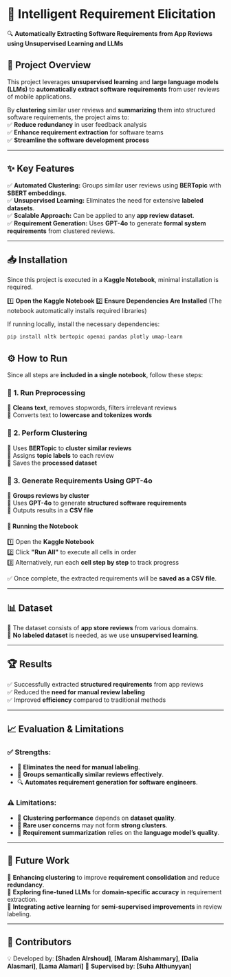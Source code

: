 # 🚀 **Intelligent Requirement Elicitation**
🔍 **Automatically Extracting Software Requirements from App Reviews using Unsupervised Learning and LLMs**

## 📌 **Project Overview**
This project leverages **unsupervised learning** and **large language models (LLMs)** to **automatically extract software requirements** from user reviews of mobile applications.  

By **clustering** similar user reviews and **summarizing** them into structured software requirements, the project aims to:  
✅ **Reduce redundancy** in user feedback analysis  
✅ **Enhance requirement extraction** for software teams  
✅ **Streamline the software development process**  

---

## ✨ **Key Features**
✅ **Automated Clustering:** Groups similar user reviews using **BERTopic** with **SBERT embeddings**.  
✅ **Unsupervised Learning:** Eliminates the need for extensive **labeled datasets**.  
✅ **Scalable Approach:** Can be applied to any **app review dataset**.  
✅ **Requirement Generation:** Uses **GPT-4o** to generate **formal system requirements** from clustered reviews.  

---

## 📥 **Installation**
Since this project is executed in a **Kaggle Notebook**, minimal installation is required.

1️⃣ **Open the Kaggle Notebook**
2️⃣ **Ensure Dependencies Are Installed** (The notebook automatically installs required libraries)  

If running locally, install the necessary dependencies:
```bash
pip install nltk bertopic openai pandas plotly umap-learn
```

## ⚙️ **How to Run**
Since all steps are **included in a single notebook**, follow these steps:

### 🔹 **1. Run Preprocessing**
📌 **Cleans text**, removes stopwords, filters irrelevant reviews  
📌 Converts text to **lowercase and tokenizes words**  

### 🔹 **2. Perform Clustering**
📌 Uses **BERTopic** to **cluster similar reviews**  
📌 Assigns **topic labels** to each review  
📌 Saves the **processed dataset**  

### 🔹 **3. Generate Requirements Using GPT-4o**
📌 **Groups reviews by cluster**  
📌 Uses **GPT-4o** to generate **structured software requirements**  
📌 Outputs results in a **CSV file**  

#### 🚀 **Running the Notebook**
1️⃣ Open the **Kaggle Notebook**  
2️⃣ Click **"Run All"** to execute all cells in order  
3️⃣ Alternatively, run each **cell step by step** to track progress  

✅ Once complete, the extracted requirements will be **saved as a CSV file**.  

---

## 📊 **Dataset**
📌 The dataset consists of **app store reviews** from various domains.  
📌 **No labeled dataset** is needed, as we use **unsupervised learning**.  

---

## 🏆 **Results**
✅ Successfully extracted **structured requirements** from app reviews  
✅ Reduced the **need for manual review labeling**  
✅ Improved **efficiency** compared to traditional methods  

---

## 📈 **Evaluation & Limitations**
### ✅ **Strengths**:
- 🚀 **Eliminates the need for manual labeling**.  
- 🧠 **Groups semantically similar reviews effectively**.  
- 🔍 **Automates requirement generation for software engineers**.  

### ⚠️ **Limitations**:
- 🔹 **Clustering performance** depends on **dataset quality**.  
- 🔹 **Rare user concerns** may not form **strong clusters**.  
- 🔹 **Requirement summarization** relies on the **language model’s quality**.  

---

## 🔮 **Future Work**
🚀 **Enhancing clustering** to improve **requirement consolidation** and reduce **redundancy**.  
🧠 **Exploring fine-tuned LLMs** for **domain-specific accuracy** in requirement extraction.  
🔄 **Integrating active learning** for **semi-supervised improvements** in review labeling.  

---

## 👥 **Contributors**
💡 Developed by: **[Shaden Alrshoud]**, **[Maram Alshammary]**, **[Dalia Alasmari]**, **[Lama Alamari]**
📌 **Supervised by**: **[Suha Althunyyan]**  
